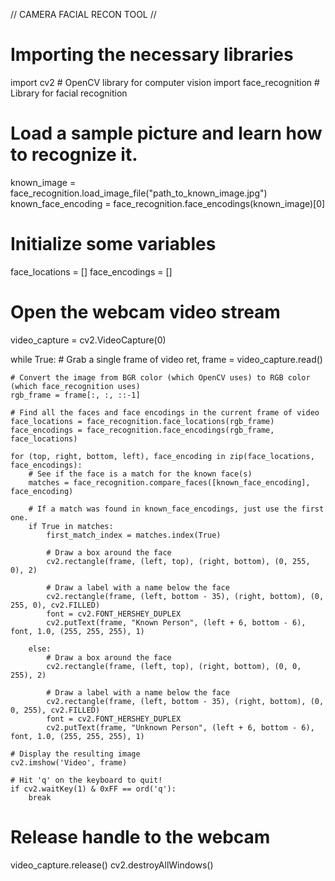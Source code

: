 // CAMERA FACIAL RECON TOOL //
# Importing the necessary libraries
import cv2  # OpenCV library for computer vision
import face_recognition  # Library for facial recognition

# Load a sample picture and learn how to recognize it.
known_image = face_recognition.load_image_file("path_to_known_image.jpg")
known_face_encoding = face_recognition.face_encodings(known_image)[0]

# Initialize some variables
face_locations = []
face_encodings = []

# Open the webcam video stream
video_capture = cv2.VideoCapture(0)

while True:
    # Grab a single frame of video
    ret, frame = video_capture.read()

    # Convert the image from BGR color (which OpenCV uses) to RGB color (which face_recognition uses)
    rgb_frame = frame[:, :, ::-1]

    # Find all the faces and face encodings in the current frame of video
    face_locations = face_recognition.face_locations(rgb_frame)
    face_encodings = face_recognition.face_encodings(rgb_frame, face_locations)

    for (top, right, bottom, left), face_encoding in zip(face_locations, face_encodings):
        # See if the face is a match for the known face(s)
        matches = face_recognition.compare_faces([known_face_encoding], face_encoding)

        # If a match was found in known_face_encodings, just use the first one.
        if True in matches:
            first_match_index = matches.index(True)

            # Draw a box around the face
            cv2.rectangle(frame, (left, top), (right, bottom), (0, 255, 0), 2)

            # Draw a label with a name below the face
            cv2.rectangle(frame, (left, bottom - 35), (right, bottom), (0, 255, 0), cv2.FILLED)
            font = cv2.FONT_HERSHEY_DUPLEX
            cv2.putText(frame, "Known Person", (left + 6, bottom - 6), font, 1.0, (255, 255, 255), 1)

        else:
            # Draw a box around the face
            cv2.rectangle(frame, (left, top), (right, bottom), (0, 0, 255), 2)

            # Draw a label with a name below the face
            cv2.rectangle(frame, (left, bottom - 35), (right, bottom), (0, 0, 255), cv2.FILLED)
            font = cv2.FONT_HERSHEY_DUPLEX
            cv2.putText(frame, "Unknown Person", (left + 6, bottom - 6), font, 1.0, (255, 255, 255), 1)

    # Display the resulting image
    cv2.imshow('Video', frame)

    # Hit 'q' on the keyboard to quit!
    if cv2.waitKey(1) & 0xFF == ord('q'):
        break

# Release handle to the webcam
video_capture.release()
cv2.destroyAllWindows()
